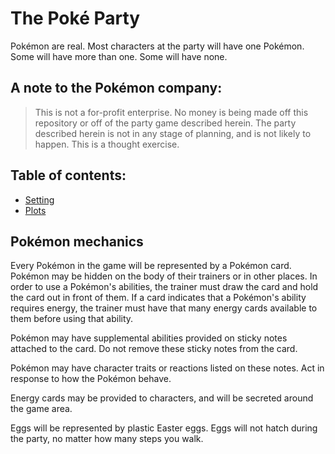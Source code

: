 # The Pok&eacute; Party

Pok&eacute;mon are real. Most characters at the party will have one Pok&eacute;mon. Some will have more than one. Some will have none.

## A note to the Pok&eacute;mon company:

> This is not a for-profit enterprise. No money is being made off this repository or off of the party game described herein. The party described herein is not in any stage of planning, and is not likely to happen. This is a thought exercise.
>

## Table of contents:

- [Setting](setting.md)
- [Plots](plots.md)

## Pok&eacute;mon mechanics

Every Pok&eacute;mon in the game will be represented by a Pok&eacute;mon card. Pok&eacute;mon may be hidden on the body of their trainers or in other places. In order to use a Pok&eacute;mon's abilities, the trainer must draw the card and hold the card out in front of them. If a card indicates that a Pok&eacute;mon's ability requires energy, the trainer must have that many energy cards available to them before using that ability.

Pok&eacute;mon may have supplemental abilities provided on sticky notes attached to the card. Do not remove these sticky notes from the card.

Pok&eacute;mon may have character traits or reactions listed on these notes. Act in response to how the Pok&eacute;mon behave.

Energy cards may be provided to characters, and will be secreted around the game area.

Eggs will be represented by plastic Easter eggs. Eggs will not hatch during the party, no matter how many steps you walk.
